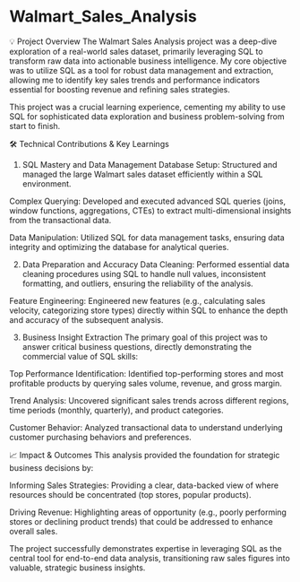 # Walmart_Sales_Analysis
💡 Project Overview
The Walmart Sales Analysis project was a deep-dive exploration of a real-world sales dataset, primarily leveraging SQL to transform raw data into actionable business intelligence. My core objective was to utilize SQL as a tool for robust data management and extraction, allowing me to identify key sales trends and performance indicators essential for boosting revenue and refining sales strategies.

This project was a crucial learning experience, cementing my ability to use SQL for sophisticated data exploration and business problem-solving from start to finish.

🛠️ Technical Contributions & Key Learnings
1. SQL Mastery and Data Management
Database Setup: Structured and managed the large Walmart sales dataset efficiently within a SQL environment.

Complex Querying: Developed and executed advanced SQL queries (joins, window functions, aggregations, CTEs) to extract multi-dimensional insights from the transactional data.

Data Manipulation: Utilized SQL for data management tasks, ensuring data integrity and optimizing the database for analytical queries.

2. Data Preparation and Accuracy
Data Cleaning: Performed essential data cleaning procedures using SQL to handle null values, inconsistent formatting, and outliers, ensuring the reliability of the analysis.

Feature Engineering: Engineered new features (e.g., calculating sales velocity, categorizing store types) directly within SQL to enhance the depth and accuracy of the subsequent analysis.

3. Business Insight Extraction
The primary goal of this project was to answer critical business questions, directly demonstrating the commercial value of SQL skills:

Top Performance Identification: Identified top-performing stores and most profitable products by querying sales volume, revenue, and gross margin.

Trend Analysis: Uncovered significant sales trends across different regions, time periods (monthly, quarterly), and product categories.

Customer Behavior: Analyzed transactional data to understand underlying customer purchasing behaviors and preferences.

📈 Impact & Outcomes
This analysis provided the foundation for strategic business decisions by:

Informing Sales Strategies: Providing a clear, data-backed view of where resources should be concentrated (top stores, popular products).

Driving Revenue: Highlighting areas of opportunity (e.g., poorly performing stores or declining product trends) that could be addressed to enhance overall sales.

The project successfully demonstrates expertise in leveraging SQL as the central tool for end-to-end data analysis, transitioning raw sales figures into valuable, strategic business insights.
